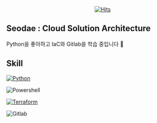 <div align=center>

[![Hits](https://hits.seeyoufarm.com/api/count/incr/badge.svg?url=https%3A%2F%2Fgithub.com%2Fseodea&count_bg=%2379C83D&title_bg=%23555555&icon=&icon_color=%23E7E7E7&title=hits&edge_flat=false)](https://hits.seeyoufarm.com)

</div>

## Seodae : Cloud Solution Architecture

Python을 좋아하고 IaC와 Gitlab을 학습 중입니다 🙂


## Skill

[![Python](https://img.shields.io/badge/-Python-000000?style=flat&logo=Python)](https://github.com/seodea/Python-basic)

![Powershell](https://img.shields.io/badge/-powershell-2301FE?style=flat&logo=Powershell)

[![Terraform](https://img.shields.io/badge/-terraform-7B42BC?style=flat&logo=Terraform)](https://github.com/seodea/terraform-alicloud-module)

![Gitlab](https://img.shields.io/badge/-gitlab-FCA121?style=flat&logo=Gitlab)

